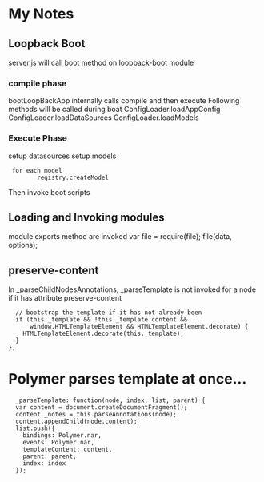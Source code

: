 # My Notes 
## Loopback Boot

server.js will call boot method on loopback-boot module

### compile phase
bootLoopBackApp internally calls compile and then execute
Following methods will be called during boat
ConfigLoader.loadAppConfig
ConfigLoader.loadDataSources
ConfigLoader.loadModels

### Execute Phase

setup datasources
setup models
```
 for each model 
        registry.createModel
```
Then invoke boot scripts
    
## Loading and Invoking modules
module exports method are invoked 
var file = require(file);
file(data, options);


## preserve-content
In _parseChildNodesAnnotations, _parseTemplate is not invoked for a node if it has attribute preserve-content


      // bootstrap the template if it has not already been
      if (this._template && !this._template.content &&
          window.HTMLTemplateElement && HTMLTemplateElement.decorate) {
        HTMLTemplateElement.decorate(this._template);
      }
    },
    
 # Polymer parses template at once...
      _parseTemplate: function(node, index, list, parent) {
      var content = document.createDocumentFragment();
      content._notes = this.parseAnnotations(node);
      content.appendChild(node.content);
      list.push({
        bindings: Polymer.nar,
        events: Polymer.nar,
        templateContent: content,
        parent: parent,
        index: index
      });
      
      





